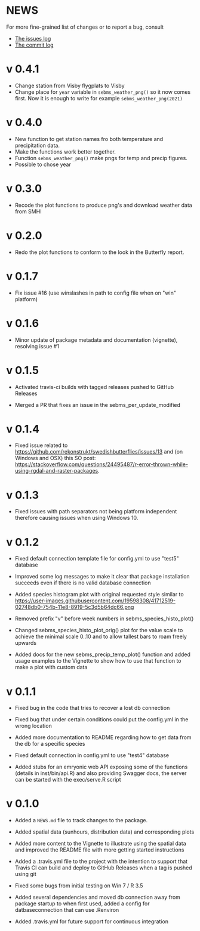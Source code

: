 NEWS
====

For more fine-grained list of changes or to report a bug, consult 

* [The issues log](https://github.com/rekonstrukt/swedishbutterflies/issues)
* [The commit log](https://github.com/rekonstrukt/swedishbutterflies/commits/master)

# v 0.4.1

* Change station from Visby flygplats to Visby
* Change place for `year` variable in `sebms_weather_png()` so it now comes first. Now it is enough to write for example `sebms_weather_png(2021)`

# v 0.4.0

* New function to get station names fro both temperature and precipitation data.
* Make the functions work better together.
* Function `sebms_weather_png()` make pngs for temp and precip figures.
* Possible to chose year

# v 0.3.0

* Recode the plot functions to produce png's and download weather data from SMHI

# v 0.2.0

* Redo the plot functions to conform to the look in the Butterfly report.


# v 0.1.7

* Fix issue #16 (use winslashes in path to config file when on "win" platform)


# v 0.1.6

* Minor update of package metadata and documentation (vignette), resolving issue #1

# v 0.1.5

* Activated travis-ci builds with tagged releases pushed to GitHub Releases

* Merged a PR that fixes an issue in the sebms_per_update_modified

# v 0.1.4

* Fixed issue related to https://github.com/rekonstrukt/swedishbutterflies/issues/13 and (on Windows and OSX) this SO post: https://stackoverflow.com/questions/24495487/r-error-thrown-while-using-rgdal-and-raster-packages.

# v 0.1.3

* Fixed issues with path separators not being platform independent therefore causing issues when using Windows 10.

# v 0.1.2

* Fixed default connection template file for config.yml to use "test5" database

* Improved some log messages to make it clear that package installation succeeds even if there is no valid database connection

* Added species histogram plot with original requested style similar to https://user-images.githubusercontent.com/19598308/41712519-02748db0-754b-11e8-8919-5c3d5b64dc66.png

* Removed prefix "v" before week numbers in sebms_species_histo_plot()

* Changed sebms_species_histo_plot_orig() plot for the value scale to achieve the minimal scale 0..10 and to allow tallest bars to roam freely upwards

* Added docs for the new sebms_precip_temp_plot() function and added usage examples to the Vignette to show how to use that function to make a plot with custom data

# v 0.1.1

* Fixed bug in the code that tries to recover a lost db connection

* Fixed bug that under certain conditions could put the config.yml in the wrong location

* Added more documentation to README regarding how to get data from the db for a specific species

* Fixed default connection in config.yml to use "test4" database

* Added stubs for an emryonic web API exposing some of the functions (details in inst/bin/api.R) and also  providing Swagger docs, the server can be started with the exec/serve.R script


# v 0.1.0

* Added a `NEWS.md` file to track changes to the package.

* Added spatial data (sunhours, distribution data) and corresponding plots

* Added more content to the Vignette to illustrate using the spatial data and improved the README file with more getting started instructions

* Added a .travis.yml file to the project with the intention to support that Travis CI can build and deploy to GitHub Releases when a tag is pushed using git

* Fixed some bugs from initial testing on Win 7 / R 3.5

* Added several dependencies and moved db connection away from package startup to when first used, added a config for datbaseconnection that can use .Renviron

* Added .travis.yml for future support for continuous integration
